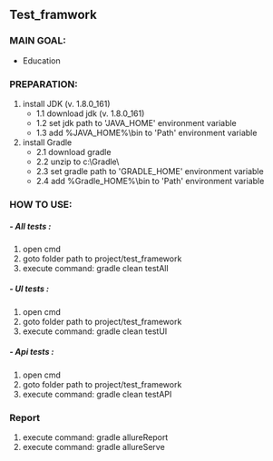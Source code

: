 Test_framwork
-------------

### MAIN GOAL:

- Education

### PREPARATION:

1. install JDK (v. 1.8.0_161)
     - 1.1 download jdk (v. 1.8.0_161)
     - 1.2 set jdk path to 'JAVA_HOME' environment variable
     - 1.3 add %JAVA_HOME%\bin to 'Path' environment variable
2. install Gradle 
     - 2.1 download gradle
     - 2.2 unzip to c:\Gradle\
     - 2.3 set gradle path to 'GRADLE_HOME' environment variable
     - 2.4 add %Gradle_HOME%\bin to 'Path' environment variable

### HOW TO USE:

##### - All tests :

1. open cmd
2. goto folder path to project/test_framework
3. execute command: gradle clean testAll

##### - UI tests :

1. open cmd
2. goto folder path to project/test_framework
3. execute command: gradle clean testUI

##### - Api tests :

1. open cmd
2. goto folder path to project/test_framework
3. execute command: gradle clean testAPI

### Report

1. execute command: gradle allureReport
2. execute command: gradle allureServe

